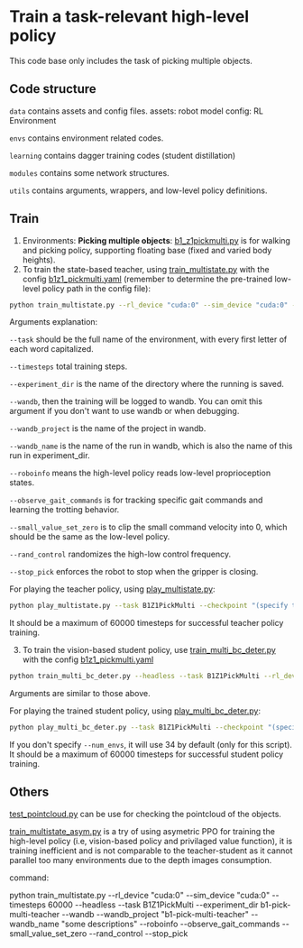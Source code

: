 # Train a task-relevant high-level policy

This code base only includes the task of picking multiple objects.

## Code structure

`data` contains assets and config files.
assets: robot model
config: RL Environment

`envs` contains environment related codes.

`learning` contains dagger training codes (student distillation)

`modules` contains some network structures.

`utils` contains arguments, wrappers, and low-level policy definitions.

## Train

1. Environments:
   **Picking multiple objects**: [b1_z1pickmulti.py](./envs/b1_z1pickmulti.py) is for walking and picking policy, supporting floating base (fixed and varied body heights).
2. To train the state-based teacher, using [train_multistate.py](./train_multistate.py) with the config [b1z1_pickmulti.yaml](./data/cfg/b1z1_pickmulti.yaml) (remember to determine the pre-trained low-level policy path in the config file):

```bash
python train_multistate.py --rl_device "cuda:0" --sim_device "cuda:0" --timesteps 60000 --headless --task B1Z1PickMulti --experiment_dir b1-pick-multi-teacher --wandb --wandb_project "b1-pick-multi-teacher" --wandb_name "some descriptions" --roboinfo --observe_gait_commands --small_value_set_zero --rand_control --stop_pick
```

Arguments explanation:

`--task` should be the full name of the environment, with every first letter of each word capitalized.

`--timesteps` total training steps.

`--experiment_dir` is the name of the directory where the running is saved.

`--wandb`, then the training will be logged to wandb. You can omit this argument if you don't want to use wandb or when debugging.

`--wandb_project` is the name of the project in wandb.

`--wandb_name` is the name of the run in wandb, which is also the name of this run in experiment_dir.

`--roboinfo` means the high-level policy reads low-level proprioception states.

`--observe_gait_commands` is for tracking specific gait commands and learning the trotting behavior.

`--small_value_set_zero` is to clip the small command velocity into 0, which should be the same as the low-level policy.

`--rand_control` randomizes the high-low control frequency.

`--stop_pick` enforces the robot to stop when the gripper is closing.

For playing the teacher policy, using [play_multistate.py](./play_multistate.py):

```bash
python play_multistate.py --task B1Z1PickMulti --checkpoint "(specify the path)" # --(same arguments as training)
```

It should be a maximum of 60000 timesteps for successful teacher policy training.

3. To train the vision-based student policy, use [train_multi_bc_deter.py](./train_multi_bc_deter.py) with the config [b1z1_pickmulti.yaml](./data/cfg/b1z1_pickmulti.yaml)

```bash
python train_multi_bc_deter.py --headless --task B1Z1PickMulti --rl_device "cuda:0" --sim_device "cuda:0" --timesteps 60000 --experiment_dir "b1-pick-multi-stu" --wandb --wandb_project "b1-pick-multi-stu" --wandb_name "checkpoint dir path" --teacher_ckpt_path "teacher checkpoint path" --roboinfo --observe_gait_commands --small_value_set_zero --rand_control --stop_pick
```

Arguments are similar to those above.

For playing the trained student policy, using [play_multi_bc_deter.py](./play_multi_bc_deter.py):

```bash
python play_multi_bc_deter.py --task B1Z1PickMulti --checkpoint "(specify the path)" # --(same arguments as training)
```

If you don't specify `--num_envs`, it will use 34 by default (only for this script).
It should be a maximum of 60000 timesteps for successful student policy training.

## Others

[test_pointcloud.py](./test_pointcloud.py) can be use for checking the pointcloud of the objects.

[train_multistate_asym.py](./train_multistate_asym.py) is a try of using asymetric PPO for training the high-level policy (i.e, vision-based policy and privilaged value function), it is training inefficient and is not comparable to the teacher-student as it cannot parallel too many environments due to the depth images consumption.




command:

python train_multistate.py --rl_device "cuda:0" --sim_device "cuda:0" --timesteps 60000 --headless --task B1Z1PickMulti --experiment_dir b1-pick-multi-teacher --wandb --wandb_project "b1-pick-multi-teacher" --wandb_name "some descriptions" --roboinfo --observe_gait_commands --small_value_set_zero --rand_control --stop_pick
